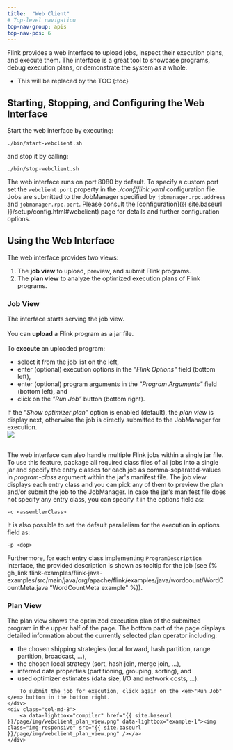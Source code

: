 ```yaml
---
title:  "Web Client"
# Top-level navigation
top-nav-group: apis
top-nav-pos: 6
---
```

<!--
Licensed to the Apache Software Foundation (ASF) under one
or more contributor license agreements.  See the NOTICE file
distributed with this work for additional information
regarding copyright ownership.  The ASF licenses this file
to you under the Apache License, Version 2.0 (the
"License"); you may not use this file except in compliance
with the License.  You may obtain a copy of the License at

  http://www.apache.org/licenses/LICENSE-2.0

Unless required by applicable law or agreed to in writing,
software distributed under the License is distributed on an
"AS IS" BASIS, WITHOUT WARRANTIES OR CONDITIONS OF ANY
KIND, either express or implied.  See the License for the
specific language governing permissions and limitations
under the License.
-->

Flink provides a web interface to upload jobs, inspect their execution plans, and execute them. The interface is a great tool to showcase programs, debug execution plans, or demonstrate the system as a whole.

* This will be replaced by the TOC
{:toc}

## Starting, Stopping, and Configuring the Web Interface

Start the web interface by executing:

    ./bin/start-webclient.sh

and stop it by calling:

    ./bin/stop-webclient.sh

The web interface runs on port 8080 by default. To specify a custom port set the ```webclient.port``` property in the *./conf/flink.yaml* configuration file. Jobs are submitted to the JobManager specified by ```jobmanager.rpc.address``` and ```jobmanager.rpc.port```. Please consult the [configuration]({{ site.baseurl }}/setup/config.html#webclient) page for details and further configuration options.

## Using the Web Interface

The web interface provides two views:

1.  The **job view** to upload, preview, and submit Flink programs.
2.  The **plan view** to analyze the optimized execution plans of Flink programs.

### Job View

<div class="row">
	<div class="col-md-4">
		The interface starts serving the job view. <br>
		<br>
		You can <strong>upload</strong> a Flink program as a jar file. <br>
                <br>
		To <strong>execute</strong> an uploaded program:
		<ul>
			<li>select it from the job list on the left,</li>
			<li>enter (optional) execution options in the <em>"Flink Options"</em> field (bottom left),</li>
			<li>enter (optional) program arguments in the <em>"Program Arguments"</em> field (bottom left), and</li>
			<li>click on the <em>"Run Job"</em> button (bottom right).</li>
		</ul>
		If the <em>“Show optimizer plan”</em> option is enabled (default), the <em>plan view</em> is display next, otherwise the job is directly submitted to the JobManager for execution.
	</div>
	<div class="col-md-8">
		<a data-lightbox="compiler" href="{{ site.baseurl }}/page/img/webclient_job_view.png" data-lightbox="example-1"><img class="img-responsive" src="{{ site.baseurl }}/page/img/webclient_job_view.png" /></a>
	</div>
</div>

<br>

The web interface can also handle multiple Flink jobs within a single jar file. To use this feature, package all required class files of all jobs into a single jar and specify the entry classes for each job as comma-separated-values in *program-class* argument within the jar's manifest file. The job view displays each entry class and you can pick any of them to preview the plan and/or submit the job to the JobManager. In case the jar's manifest file does not specify any entry class, you can specify it in the options field as:

```
-c <assemblerClass>
```

It is also possible to set the default parallelism for the execution in options field as:

```
-p <dop>
```

Furthermore, for each entry class implementing ```ProgramDescription``` interface, the provided description is shown as tooltip for the job (see {% gh_link flink-examples/flink-java-examples/src/main/java/org/apache/flink/examples/java/wordcount/WordCountMeta.java  "WordCountMeta example" %}).

### Plan View

<div class="row">
	<div class="col-md-4">
		The plan view shows the optimized execution plan of the submitted program in the upper half of the page. The bottom part of the page displays detailed information about the currently selected plan operator including:
		<ul>
			<li>the chosen shipping strategies (local forward, hash partition, range partition, broadcast, ...),</li>
			<li>the chosen local strategy (sort, hash join, merge join, ...),</li>
			<li>inferred data properties (partitioning, grouping, sorting), and </li>
			<li>used optimizer estimates (data size, I/O and network costs, ...).</li>
		</ul>

		To submit the job for execution, click again on the <em>"Run Job"</em> button in the bottom right.
	</div>
	<div class="col-md-8">
		<a data-lightbox="compiler" href="{{ site.baseurl }}/page/img/webclient_plan_view.png" data-lightbox="example-1"><img class="img-responsive" src="{{ site.baseurl }}/page/img/webclient_plan_view.png" /></a>
	</div>
</div>
